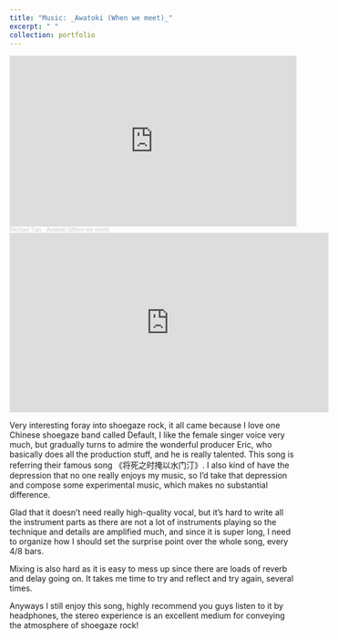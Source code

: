 ```yaml
---
title: "Music: _Awatoki (When we meet)_"
excerpt: " "
collection: portfolio
---
```

<iframe width="100%" height="300" scrolling="no" frameborder="no" allow="autoplay" src="https://w.soundcloud.com/player/?url=https%3A//api.soundcloud.com/tracks/2099844462&color=%23ff5500&auto_play=false&hide_related=false&show_comments=true&show_user=true&show_reposts=false&show_teaser=true&visual=true"></iframe><div style="font-size: 10px; color: #cccccc;line-break: anywhere;word-break: normal;overflow: hidden;white-space: nowrap;text-overflow: ellipsis; font-family: Interstate,Lucida Grande,Lucida Sans Unicode,Lucida Sans,Garuda,Verdana,Tahoma,sans-serif;font-weight: 100;"><a href="https://soundcloud.com/michael-tian-107880864" title="Michael Tian" target="_blank" style="color: #cccccc; text-decoration: none;">Michael Tian</a> · <a href="https://soundcloud.com/michael-tian-107880864/awatoki" title="Awatoki (When we meet)" target="_blank" style="color: #cccccc; text-decoration: none;">Awatoki (When we meet)</a></div>

<iframe width="560" height="315" src="https://www.youtube.com/embed/jjdFnAtadkE?si=X-SlqpwTu1vLMI8R" title="YouTube video player" frameborder="0" allow="accelerometer; autoplay; clipboard-write; encrypted-media; gyroscope; picture-in-picture; web-share" referrerpolicy="strict-origin-when-cross-origin" allowfullscreen></iframe>

Very interesting foray into shoegaze rock, it all came because I love one Chinese shoegaze band called Default, I like the female singer voice very much, but gradually turns to admire the wonderful producer Eric, who basically does all the production stuff, and he is really talented. This song is referring their famous song 《将死之时掩以水门汀》. I also kind of have the depression that no one really enjoys my music, so I’d take that depression and compose some experimental music, which makes no substantial difference. 

Glad that it doesn’t need really high-quality vocal, but it’s hard to write all the instrument parts as there are not a lot of instruments playing so the technique and details are amplified much, and since it is super long, I need to organize how I should set the surprise point over the whole song, every 4/8 bars. 

Mixing is also hard as it is easy to mess up since there are loads of reverb and delay going on. It takes me time to try and reflect and try again, several times. 

Anyways I still enjoy this song,  highly recommend you guys listen to it by headphones, the stereo experience is an excellent medium for conveying the atmosphere of shoegaze rock!
